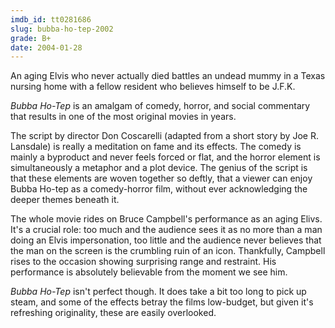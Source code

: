 ```yaml
---
imdb_id: tt0281686
slug: bubba-ho-tep-2002
grade: B+
date: 2004-01-28
---
```


An aging Elvis who never actually died battles an undead mummy in a Texas nursing home with a fellow resident who believes himself to be J.F.K.

_Bubba Ho-Tep_ is an amalgam of comedy, horror, and social commentary that results in one of the most original movies in years.

The script by director Don Coscarelli (adapted from a short story by Joe R. Lansdale) is really a meditation on fame and its effects. The comedy is mainly a byproduct and never feels forced or flat, and the horror element is simultaneously a metaphor and a plot device. The genius of the script is that these elements are woven together so deftly, that a viewer can enjoy Bubba Ho-tep as a comedy-horror film, without ever acknowledging the deeper themes beneath it.

The whole movie rides on Bruce Campbell's performance as an aging Elivs. It's a crucial role: too much and the audience sees it as no more than a man doing an Elvis impersonation, too little and the audience never believes that the man on the screen is the crumbling ruin of an icon. Thankfully, Campbell rises to the occasion showing surprising range and restraint. His performance is absolutely believable from the moment we see him.

_Bubba Ho-Tep_ isn't perfect though. It does take a bit too long to pick up steam, and some of the effects betray the films low-budget, but given it's refreshing originality, these are easily overlooked.
